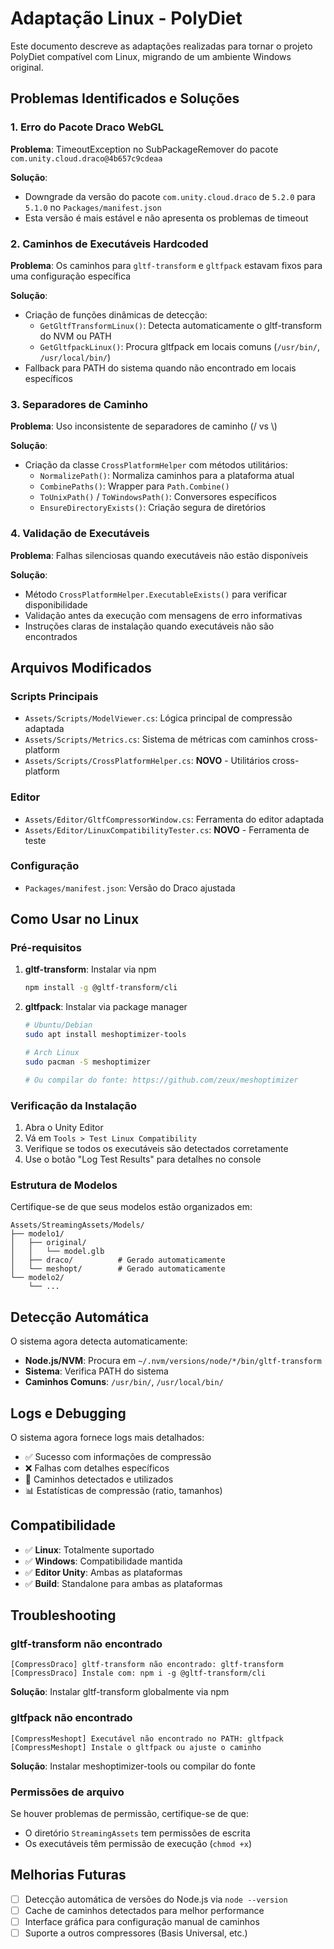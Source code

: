 # Adaptação Linux - PolyDiet

Este documento descreve as adaptações realizadas para tornar o projeto PolyDiet compatível com Linux, migrando de um ambiente Windows original.

## Problemas Identificados e Soluções

### 1. Erro do Pacote Draco WebGL
**Problema**: TimeoutException no SubPackageRemover do pacote `com.unity.cloud.draco@4b657c9cdeaa`

**Solução**: 
- Downgrade da versão do pacote `com.unity.cloud.draco` de `5.2.0` para `5.1.0` no `Packages/manifest.json`
- Esta versão é mais estável e não apresenta os problemas de timeout

### 2. Caminhos de Executáveis Hardcoded
**Problema**: Os caminhos para `gltf-transform` e `gltfpack` estavam fixos para uma configuração específica

**Solução**:
- Criação de funções dinâmicas de detecção:
  - `GetGltfTransformLinux()`: Detecta automaticamente o gltf-transform do NVM ou PATH
  - `GetGltfpackLinux()`: Procura gltfpack em locais comuns (`/usr/bin/`, `/usr/local/bin/`)
- Fallback para PATH do sistema quando não encontrado em locais específicos

### 3. Separadores de Caminho
**Problema**: Uso inconsistente de separadores de caminho (/ vs \\)

**Solução**:
- Criação da classe `CrossPlatformHelper` com métodos utilitários:
  - `NormalizePath()`: Normaliza caminhos para a plataforma atual
  - `CombinePaths()`: Wrapper para `Path.Combine()` 
  - `ToUnixPath()` / `ToWindowsPath()`: Conversores específicos
  - `EnsureDirectoryExists()`: Criação segura de diretórios

### 4. Validação de Executáveis
**Problema**: Falhas silenciosas quando executáveis não estão disponíveis

**Solução**:
- Método `CrossPlatformHelper.ExecutableExists()` para verificar disponibilidade
- Validação antes da execução com mensagens de erro informativas
- Instruções claras de instalação quando executáveis não são encontrados

## Arquivos Modificados

### Scripts Principais
- `Assets/Scripts/ModelViewer.cs`: Lógica principal de compressão adaptada
- `Assets/Scripts/Metrics.cs`: Sistema de métricas com caminhos cross-platform
- `Assets/Scripts/CrossPlatformHelper.cs`: **NOVO** - Utilitários cross-platform

### Editor
- `Assets/Editor/GltfCompressorWindow.cs`: Ferramenta do editor adaptada
- `Assets/Editor/LinuxCompatibilityTester.cs`: **NOVO** - Ferramenta de teste

### Configuração
- `Packages/manifest.json`: Versão do Draco ajustada

## Como Usar no Linux

### Pré-requisitos
1. **gltf-transform**: Instalar via npm
   ```bash
   npm install -g @gltf-transform/cli
   ```

2. **gltfpack**: Instalar via package manager
   ```bash
   # Ubuntu/Debian
   sudo apt install meshoptimizer-tools
   
   # Arch Linux
   sudo pacman -S meshoptimizer
   
   # Ou compilar do fonte: https://github.com/zeux/meshoptimizer
   ```

### Verificação da Instalação
1. Abra o Unity Editor
2. Vá em `Tools > Test Linux Compatibility`
3. Verifique se todos os executáveis são detectados corretamente
4. Use o botão "Log Test Results" para detalhes no console

### Estrutura de Modelos
Certifique-se de que seus modelos estão organizados em:
```
Assets/StreamingAssets/Models/
├── modelo1/
│   ├── original/
│   │   └── model.glb
│   ├── draco/          # Gerado automaticamente
│   └── meshopt/        # Gerado automaticamente
└── modelo2/
    └── ...
```

## Detecção Automática

O sistema agora detecta automaticamente:
- **Node.js/NVM**: Procura em `~/.nvm/versions/node/*/bin/gltf-transform`
- **Sistema**: Verifica PATH do sistema
- **Caminhos Comuns**: `/usr/bin/`, `/usr/local/bin/`

## Logs e Debugging

O sistema agora fornece logs mais detalhados:
- ✅ Sucesso com informações de compressão
- ❌ Falhas com detalhes específicos
- 📍 Caminhos detectados e utilizados
- 📊 Estatísticas de compressão (ratio, tamanhos)

## Compatibilidade

- ✅ **Linux**: Totalmente suportado
- ✅ **Windows**: Compatibilidade mantida
- ✅ **Editor Unity**: Ambas as plataformas
- ✅ **Build**: Standalone para ambas as plataformas

## Troubleshooting

### gltf-transform não encontrado
```
[CompressDraco] gltf-transform não encontrado: gltf-transform
[CompressDraco] Instale com: npm i -g @gltf-transform/cli
```
**Solução**: Instalar gltf-transform globalmente via npm

### gltfpack não encontrado
```
[CompressMeshopt] Executável não encontrado no PATH: gltfpack
[CompressMeshopt] Instale o gltfpack ou ajuste o caminho
```
**Solução**: Instalar meshoptimizer-tools ou compilar do fonte

### Permissões de arquivo
Se houver problemas de permissão, certifique-se de que:
- O diretório `StreamingAssets` tem permissões de escrita
- Os executáveis têm permissão de execução (`chmod +x`)

## Melhorias Futuras

- [ ] Detecção automática de versões do Node.js via `node --version`
- [ ] Cache de caminhos detectados para melhor performance
- [ ] Interface gráfica para configuração manual de caminhos
- [ ] Suporte a outros compressores (Basis Universal, etc.)
